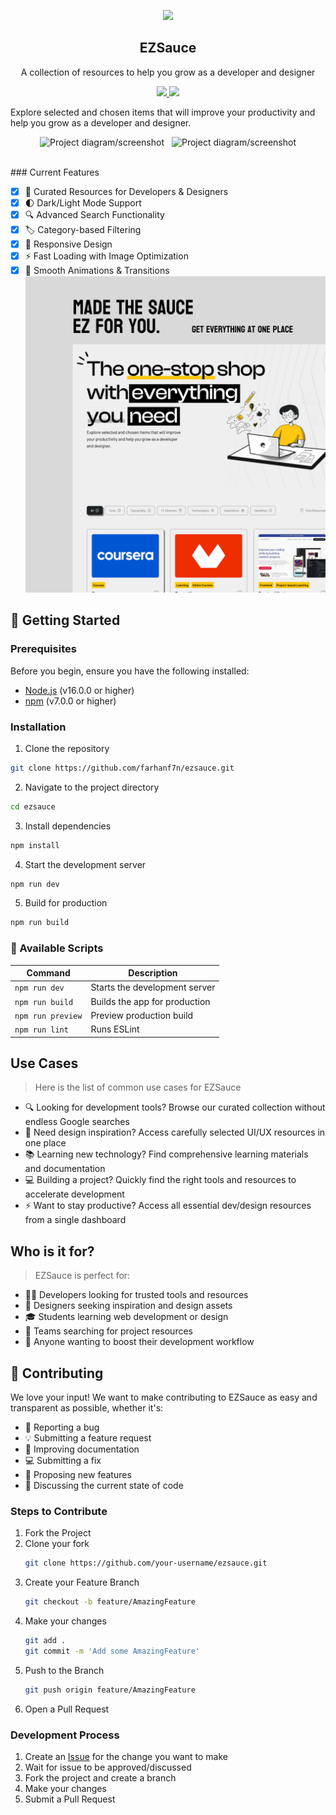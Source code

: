 <p align="center">
  <img src="https://i.imgur.com/DXU7DlO.png" height="148">
  <h2 align="center">EZSauce</h2>
  <p align="center">A collection of resources to help you grow as a developer and designer<p>
  <p align="center">
    <a href="https://github.com/farhanf7n/ezsauce/blob/master/license">
      <img src="https://img.shields.io/badge/License-MIT-yellow.svg" />
    </a>
    <a href="https://github.com/farhanf7n/ezsauce/stargazers">
      <img src="https://img.shields.io/github/stars/farhanf7n/ezsauce.svg" />
    </a>
  </p>
</p>
Explore selected and chosen items that will improve your productivity and help you grow as a developer and designer.

<br>
<p style="display: flex; gap: 12px; justify-content: center;">
  <img src="https://i.imgur.com/Z8teOpy.png" alt="Project diagram/screenshot" style="max-width: 48%;">
  <img src="https://i.imgur.com/SbQ9Kyw.png" alt="Project diagram/screenshot" style="max-width: 48%;">
</p>
<br>
### Current Features

- [x] 🎯 Curated Resources for Developers & Designers
- [x] 🌓 Dark/Light Mode Support
- [x] 🔍 Advanced Search Functionality
- [x] 🏷️ Category-based Filtering
- [x] 📱 Responsive Design
- [x] ⚡ Fast Loading with Image Optimization
- [x] 💨 Smooth Animations & Transitions
      ![](./src/assets/Thumbnail.png)

## 🚀 Getting Started

### Prerequisites

Before you begin, ensure you have the following installed:

- [Node.js](https://nodejs.org/) (v16.0.0 or higher)
- [npm](https://www.npmjs.com/) (v7.0.0 or higher)

### Installation

1. Clone the repository

```bash
git clone https://github.com/farhanf7n/ezsauce.git
```

2. Navigate to the project directory

```bash
cd ezsauce
```

3. Install dependencies

```bash
npm install
```

4. Start the development server

```bash
npm run dev
```

5. Build for production

```bash
npm run build
```

### 🔧 Available Scripts

| Command           | Description                   |
| ----------------- | ----------------------------- |
| `npm run dev`     | Starts the development server |
| `npm run build`   | Builds the app for production |
| `npm run preview` | Preview production build      |
| `npm run lint`    | Runs ESLint                   |

## Use Cases

> Here is the list of common use cases for EZSauce

- 🔍 Looking for development tools? Browse our curated collection without endless Google searches
- 🎨 Need design inspiration? Access carefully selected UI/UX resources in one place
- 📚 Learning new technology? Find comprehensive learning materials and documentation
- 💻 Building a project? Quickly find the right tools and resources to accelerate development
- ⚡ Want to stay productive? Access all essential dev/design resources from a single dashboard

## Who is it for?

> EZSauce is perfect for:

- 👨‍💻 Developers looking for trusted tools and resources
- 🎨 Designers seeking inspiration and design assets
- 🎓 Students learning web development or design
- 👥 Teams searching for project resources
- 🚀 Anyone wanting to boost their development workflow

<!-- CONTRIBUTING -->

## 🤝 Contributing

We love your input! We want to make contributing to EZSauce as easy and transparent as possible, whether it's:

- 🐛 Reporting a bug
- 💡 Submitting a feature request
- 📝 Improving documentation
- 💻 Submitting a fix
- 🌟 Proposing new features
- 💬 Discussing the current state of code

### Steps to Contribute

1. Fork the Project
2. Clone your fork
   ```bash
   git clone https://github.com/your-username/ezsauce.git
   ```
3. Create your Feature Branch
   ```bash
   git checkout -b feature/AmazingFeature
   ```
4. Make your changes
   ```bash
   git add .
   git commit -m 'Add some AmazingFeature'
   ```
5. Push to the Branch
   ```bash
   git push origin feature/AmazingFeature
   ```
6. Open a Pull Request

### Development Process

1. Create an [Issue](https://github.com/farhanf7n/ezsauce/issues/new) for the change you want to make
2. Wait for issue to be approved/discussed
3. Fork the project and create a branch
4. Make your changes
5. Submit a Pull Request
